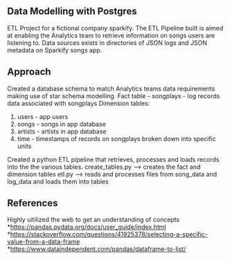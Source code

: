 ## Data Modelling with Postgres 
ETL Project for a fictional company sparkify. The ETL Pipeline built is aimed at enabling the Analytics team to retrieve information on songs users are listening to. 
Data sources exists in directories of JSON logs and JSON metadata on Sparkify songs app. 

## Approach
Created a database schema to match Analytics teams data requirements making use of star schema modelling. 
Fact table - songplays - log records data associated with songplays
Dimension tables: 
 1. users - app users
 2. songs - songs in app database
 3. artists - artists in app database
 4. time  - timestamps of records on songplays broken down into specific units
 
Created a python ETL pipeline that retrieves, processes and loads records into the the various tables. 
create_tables.py --> creates the fact and dimension tables
etl.py --> reads and processes files from song_data and log_data and loads them into tables
## References
Highly uitilized the web to get an understanding of concepts 
*https://pandas.pydata.org/docs/user_guide/index.html
*https://stackoverflow.com/questions/41925378/selecting-a-specific-value-from-a-data-frame
*https://www.dataindependent.com/pandas/dataframe-to-list/
